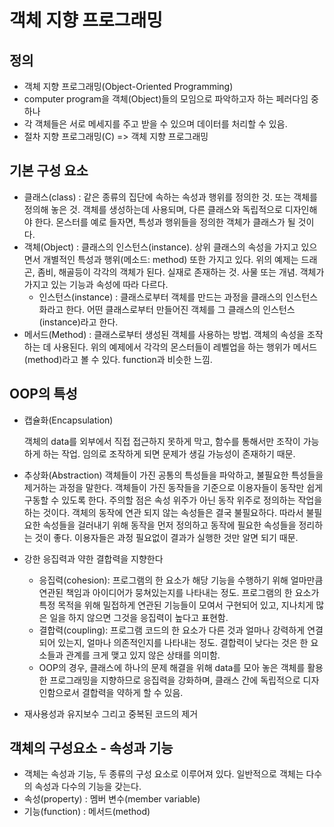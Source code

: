 # 객체 지향 프로그래밍

## 정의

- 객체 지향 프로그래밍(Object-Oriented Programming)
- computer program을 객체(Object)들의 모임으로 파악하고자 하는 페러다임 중 하나
- 각 객체들은 서로 메세지를 주고 받을 수 있으며 데이터를 처리할 수 있음.
- 절차 지향 프로그래밍(C) => 객체 지향 프로그래밍

## 기본 구성 요소

- 클래스(class) : 같은 종류의 집단에 속하는 속성과 행위를 정의한 것. 또는 객체를 정의해 놓은 것. 객체를 생성하는데 사용되며, 다른 클래스와 독립적으로 디자인해야 한다. 몬스터를 예로 들자면, 특성과 행위들을 정의한 객체가 클래스가 될 것이다.
- 객체(Object) : 클래스의 인스턴스(instance). 상위 클래스의 속성을 가지고 있으면서 개별적인 특성과 행위(메소드: method) 또한 가지고 있다. 위의 예제는 드래곤, 좀비, 해골등이 각각의 객체가 된다. 실재로 존재하는 것. 사물 또는 개념. 객체가 가지고 있는 기능과 속성에 따라 다르다.
  + 인스턴스(instance) : 클래스로부터 객체를 만드는 과정을 클래스의 인스턴스화라고 한다. 어떤 클래스로부터 만들어진 객체를 그 클래스의 인스턴스(instance)라고 한다.
- 메서드(Method) : 클래스로부터 생성된 객체를 사용하는 방법. 객체의 속성을 조작하는 데 사용된다. 위의 예제에서 각각의 몬스터들이 레벨업을 하는 행위가 메서드(method)라고 볼 수 있다. function과 비슷한 느낌.

## OOP의 특성

- 캡슐화(Encapsulation)

  객체의 data를 외부에서 직접 접근하지 못하게 막고, 함수를 통해서만 조작이 가능하게 하는 작업. 임의로 조작하게 되면 문제가 생길 가능성이 존재하기 때문.

- 추상화(Abstraction)
  객체들이 가진 공통의 특성들을 파악하고, 불필요한 특성들을 제거하는 과정을 말한다. 객체들이 가진 동작들을 기준으로 이용자들이 동작만 쉽게 구동할 수 있도록 한다. 주의할 점은 속성 위주가 아닌 동작 위주로 정의하는 작업을 하는 것이다. 객체의 동작에 연관 되지 않는 속성들은 결국 불필요하다. 따라서 불필요한 속성들을 걸러내기 위해 동작을 먼저 정의하고 동작에 필요한 속성들을 정리하는 것이 좋다. 이용자들은 과정 필요없이 결과가 실행한 것만 알면 되기 때문.

- 강한 응집력과 약한 결합력을 지향한다

  - 응집력(cohesion): 프로그램의 한 요소가 해당 기능을 수행하기 위해 얼마만큼 연관된 책임과 아이디어가 뭉쳐있는지를 나타내는 정도. 프로그램의 한 요소가 특정 목적을 위해 밀접하게 연관된 기능들이 모여서 구현되어 있고, 지나치게 많은 일을 하지 않으면 그것을 응집력이 높다고 표현함.
  - 결합력(coupling): 프로그램 코드의 한 요소가 다른 것과 얼마나 강력하게 연결되어 있는지, 얼마나 의존적인지를 나타내는 정도. 결합력이 낮다는 것은 한 요소들과 관계를 크게 맺고 있지 않은 상태를 의미함.
  - OOP의 경우, 클래스에 하나의 문제 해결을 위해 data를 모아 놓은 객체를 활용한 프로그래밍을 지향하므로 응집력을 강화하며, 클래스 간에 독립적으로 디자인함으로서 결합력을 약하게 할 수 있음.

- 재사용성과 유지보수 그리고 중복된 코드의 제거

## 객체의 구성요소 - 속성과 기능

- 객체는 속성과 기능, 두 종류의 구성 요소로 이루어져 있다. 일반적으로 객체는 다수의 속성과 다수의 기능을 갖는다.
- 속성(property) : 멤버 변수(member variable)
- 기능(function) : 메서드(method)